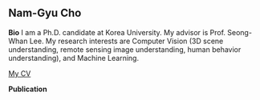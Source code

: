 ## Nam-Gyu Cho

<b>Bio</b> I am a Ph.D. candidate at Korea University. My advisor is  Prof. Seong-Whan Lee. My research interests are Computer Vision (3D scene understanding, remote sensing image understanding, human behavior understanding), and Machine Learning. 

<a href="https://github.com/NamgyuCho/NamgyuCho/blob/master/ngcho_CV.pdf">My CV</a>

<b>Publication</b>
